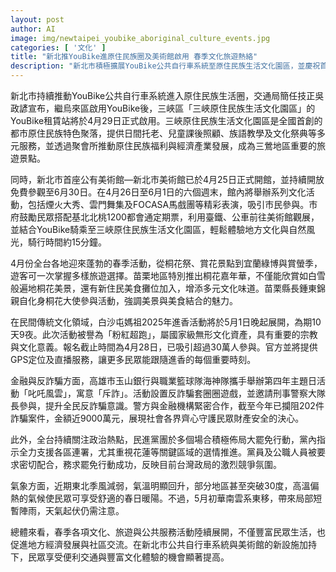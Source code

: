 ```yaml
---
layout: post
author: AI
image: img/newtaipei_youbike_aboriginal_culture_events.jpg
categories: [ '文化' ]
title: "新北推YouBike進原住民族圈及美術館啟用 春季文化旅遊熱絡"
description: "新北市積極擴展YouBike公共自行車系統至原住民族生活文化園區，並慶祝首座公有美術館開館，配合春季多元文化與旅遊活動，全台各地節慶盛事接踵而來，金融反詐騙活動持續加強，政治動態與氣候變化同步受關注，呈現熱鬧多元的社會景象。"
---
```

新北市持續推動YouBike公共自行車系統進入原住民族生活圈，交通局簡任技正吳政諺宣布，繼烏來區啟用YouBike後，三峽區「三峽原住民族生活文化園區」的YouBike租賃站將於4月29日正式啟用。三峽原住民族生活文化園區是全國首創的都市原住民族特色聚落，提供日間托老、兒童課後照顧、族語教學及文化祭典等多元服務，並透過聚會所推動原住民族福利與經濟產業發展，成為三鶯地區重要的旅遊景點。

同時，新北市首座公有美術館—新北市美術館已於4月25日正式開館，並持續開放免費參觀至6月30日。在4月26日至6月1日的六個週末，館內將舉辦系列文化活動，包括煙火大秀、雲門舞集及FOCASA馬戲團等精彩表演，吸引市民參與。市府鼓勵民眾搭配基北北桃1200都會通定期票，利用臺鐵、公車前往美術館觀展，並結合YouBike騎乘至三峽原住民族生活文化園區，輕鬆體驗地方文化與自然風光，騎行時間約15分鐘。

4月份全台各地迎來蓬勃的春季活動，從桐花祭、賞花景點到宜蘭綠博與賞螢季，遊客可一次掌握多樣旅遊選擇。苗栗地區特別推出桐花嘉年華，不僅能欣賞如白雪般遍地桐花美景，還有新住民美食攤位加入，增添多元文化味道。苗栗縣長鍾東錦親自化身桐花大使參與活動，強調美景與美食結合的魅力。

在民間傳統文化領域，白沙屯媽祖2025年進香活動將於5月1日晚起展開，為期10天9夜。此次活動被譽為「粉紅超跑」，屬國家級無形文化資產，具有重要的宗教與文化意義。報名截止時間為4月28日，已吸引超過30萬人參與。官方並將提供GPS定位及直播服務，讓更多民眾能跟隨進香的每個重要時刻。

金融與反詐騙方面，高雄市玉山銀行與職業籃球隊海神隊攜手舉辦第四年主題日活動「叱吒風雲」，寓意「斥詐」。活動設置反詐騙套圈圈遊戲，並邀請刑事警察大隊長參與，提升全民反詐騙意識。警方與金融機構緊密合作，截至今年已攔阻202件詐騙案件，金額近9000萬元，展現社會各界齊心守護民眾財產安全的決心。

此外，全台持續關注政治熱點，民進黨團於多個場合積極佈局大罷免行動，黨內指示全力支援各區連署，尤其重視花蓮等關鍵區域的選情推進。黨員及公職人員被要求密切配合，務求罷免行動成功，反映目前台灣政局的激烈競爭氛圍。

氣象方面，近期東北季風減弱，氣溫明顯回升，部分地區甚至突破30度，高溫偏熱的氣候使民眾可享受舒適的春日暖陽。不過，5月初華南雲系東移，帶來局部短暫陣雨，天氣起伏仍需注意。

總體來看，春季各項文化、旅遊與公共服務活動陸續展開，不僅豐富民眾生活，也促進地方經濟發展與社區交流。在新北市公共自行車系統與美術館的新設施加持下，民眾享受便利交通與豐富文化體驗的機會顯著提高。